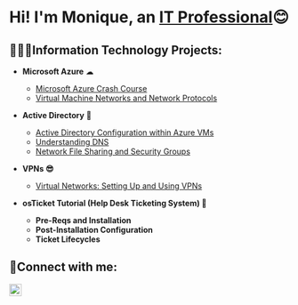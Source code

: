 <h1>Hi! I'm Monique, an <a href="https://www.linkedin.com/in/eugena-small-26b705109/">IT Professional</a>😊</h1>
<h2> 👩🏻‍💻Information Technology Projects:</h2>

- <b>Microsoft Azure</b> ☁
  - [Microsoft Azure Crash Course](https://github.com/EMoniSmall/azurecrashcourse)
  - [Virtual Machine Networks and Network Protocols](https://github.com/EMoniSmall/VMActivities)

- <b>Active Directory</b> 🎯
  - [Active Directory Configuration within Azure VMs](https://github.com/EMoniSmall/ad-configure)
  - [Understanding DNS](https://github.com/EMoniSmall/DNS)
  - [Network File Sharing and Security Groups](https://github.com/EMoniSmall/NetworkFilesConfig)
 
- <b> VPNs 😎</b>
  - [Virtual Networks: Setting Up and Using VPNs](https://github.com/EMoniSmall/VPNSetup)
  
 - <b> osTicket Tutorial (Help Desk Ticketing System) <b> 🦘
      - Pre-Reqs and Installation
      - Post-Installation Configuration
      - Ticket Lifecycles

<h2>🤳Connect with me:</h2>



[<img align="left" alt="Josh | LinkedIn" width="22px" src="https://cdn.jsdelivr.net/npm/simple-icons@v3/icons/linkedin.svg" />][linkedin]

[linkedin]: https://www.linkedin.com/in/eugena-small-26b705109/
